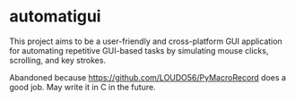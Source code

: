 # automatigui
This project aims to be a user-friendly and cross-platform GUI application for automating repetitive GUI-based tasks by simulating mouse clicks, scrolling, and key strokes.

Abandoned because https://github.com/LOUDO56/PyMacroRecord does a good job.
May write it in C in the future.
